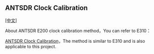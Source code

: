 ## ANTSDR Clock Calibration

[[中文]](../../../cn/device_and_usage_manual/ANTSDR_E_Series_Module/ANTSDR_E200_Reference_Manual/Antsdr-Clock-calibration_cn.html)

About ANTSDR E200 clock calibration method，You can refer to E310：

[ANTSDR Clock Calibration](../ANTSDR_E310_Reference_Manual/Antsdr-Clock-calibration.md)，The method is similar to E310 and is also applicable to this project.